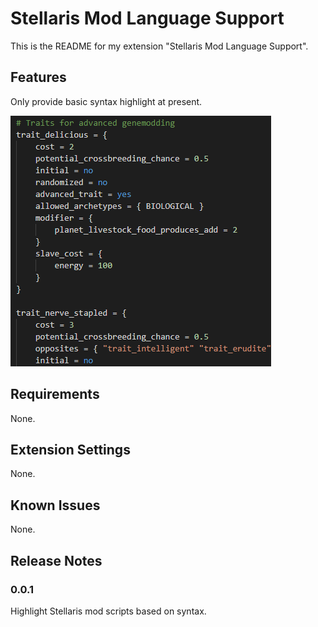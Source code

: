 # Stellaris Mod Language Support

This is the README for my extension "Stellaris Mod Language Support".

## Features

Only provide basic syntax highlight at present.

![](example.png)

## Requirements

None.

## Extension Settings

None.

## Known Issues

None.

## Release Notes

### 0.0.1

Highlight Stellaris mod scripts based on syntax.
